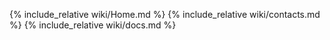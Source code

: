 {% include_relative wiki/Home.md %}
{% include_relative wiki/contacts.md %}
{% include_relative wiki/docs.md %}
